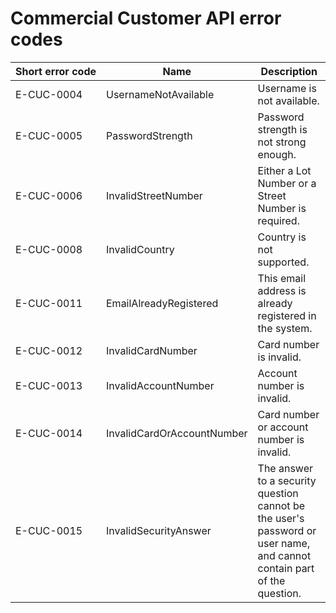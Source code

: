 # Commercial Customer API error codes

| Short&nbsp;error&nbsp;code | Name | Description |
| -------- | -------- | -------- |
| E-CUC-0004 | UsernameNotAvailable | Username is not available. |
| E-CUC-0005 | PasswordStrength | Password strength is not strong enough. |
| E-CUC-0006 | InvalidStreetNumber | Either a Lot Number or a Street Number is required. |
| E-CUC-0008 | InvalidCountry | Country is not supported. |
| E-CUC-0011 | EmailAlreadyRegistered | This email address is already registered in the system. |
| E-CUC-0012 | InvalidCardNumber | Card number is invalid. |
| E-CUC-0013 | InvalidAccountNumber | Account number is invalid. |
| E-CUC-0014 | InvalidCardOrAccountNumber | Card number or account number is invalid. |
| E-CUC-0015 | InvalidSecurityAnswer | The answer to a security question cannot be the user's password or user name, and cannot contain part of the question. |